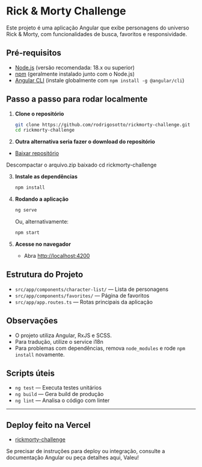 # Rick & Morty Challenge

Este projeto é uma aplicação Angular que exibe personagens do universo Rick & Morty, com funcionalidades de busca, favoritos e responsividade.

## Pré-requisitos

- [Node.js](https://nodejs.org/) (versão recomendada: 18.x ou superior)
- [npm](https://www.npmjs.com/) (geralmente instalado junto com o Node.js)
- [Angular CLI](https://angular.io/cli) (instale globalmente com `npm install -g @angular/cli`)

## Passo a passo para rodar localmente

1. **Clone o repositório**

   ```sh
   git clone https://github.com/rodrigosotto/rickmorty-challenge.git
   cd rickmorty-challenge
   ```

2. **Outra alternativa seria fazer o download do repositório**

- [Baixar repositório](https://github.com/rodrigosotto/rickmorty-challenge/archive/refs/heads/main.zip)

Descompactar o arquivo.zip baixado
cd rickmorty-challenge

3. **Instale as dependências**

   ```sh
   npm install
   ```

4. **Rodando a aplicação**

   ```sh
   ng serve
   ```

   Ou, alternativamente:

   ```sh
   npm start
   ```

5. **Acesse no navegador**
   - Abra [http://localhost:4200](http://localhost:4200)

## Estrutura do Projeto

- `src/app/components/character-list/` — Lista de personagens
- `src/app/components/favorites/` — Página de favoritos
- `src/app/app.routes.ts` — Rotas principais da aplicação

## Observações

- O projeto utiliza Angular, RxJS e SCSS.
- Para tradução, utilize o service i18n
- Para problemas com dependências, remova `node_modules` e rode `npm install` novamente.

## Scripts úteis

- `ng test` — Executa testes unitários
- `ng build` — Gera build de produção
- `ng lint` — Analisa o código com linter

---

## Deploy feito na Vercel

- [rickmorty-challenge](https://rickmorty-challenge.vercel.app/characters)

Se precisar de instruções para deploy ou integração, consulte a documentação Angular ou peça detalhes aqui, Valeu!
